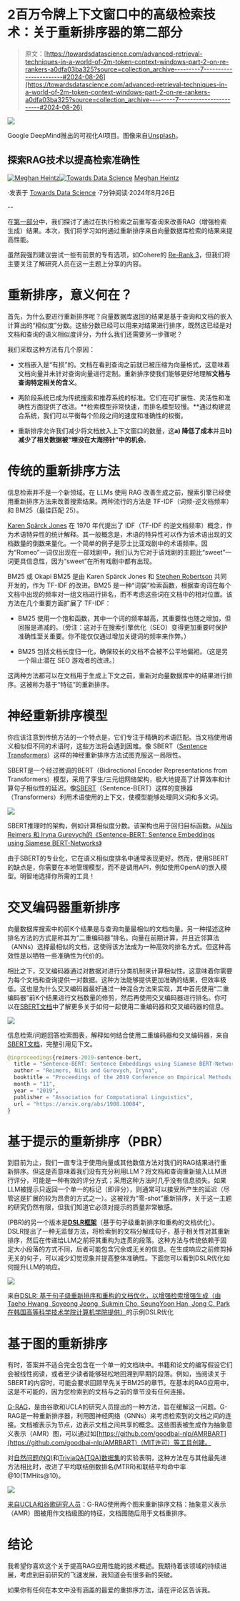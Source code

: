 # 2百万令牌上下文窗口中的高级检索技术：关于重新排序器的第二部分

> 原文：[https://towardsdatascience.com/advanced-retrieval-techniques-in-a-world-of-2m-token-context-windows-part-2-on-re-rankers-a0dfa03ba325?source=collection_archive---------7-----------------------#2024-08-26](https://towardsdatascience.com/advanced-retrieval-techniques-in-a-world-of-2m-token-context-windows-part-2-on-re-rankers-a0dfa03ba325?source=collection_archive---------7-----------------------#2024-08-26)

![](../Images/d563caf69cb0e3c037f66913efe18f14.png)

Google DeepMind推出的可视化AI项目。图像来自[Unsplash](https://unsplash.com/photos/a-close-up-of-a-group-of-different-colored-objects-_aU_AxlS04E)。

## 探索RAG技术以提高检索准确性

[](https://medium.com/@meghanheintz?source=post_page---byline--a0dfa03ba325--------------------------------)[![Meghan Heintz](../Images/9eaae6d3d8168086d83ff7100329c51f.png)](https://medium.com/@meghanheintz?source=post_page---byline--a0dfa03ba325--------------------------------)[](https://towardsdatascience.com/?source=post_page---byline--a0dfa03ba325--------------------------------)[![Towards Data Science](../Images/a6ff2676ffcc0c7aad8aaf1d79379785.png)](https://towardsdatascience.com/?source=post_page---byline--a0dfa03ba325--------------------------------) [Meghan Heintz](https://medium.com/@meghanheintz?source=post_page---byline--a0dfa03ba325--------------------------------)

·发表于 [Towards Data Science](https://towardsdatascience.com/?source=post_page---byline--a0dfa03ba325--------------------------------) ·7分钟阅读·2024年8月26日

--

在[第一部分](https://medium.com/p/2edc0266aabe)中，我们探讨了通过在执行检索之前重写查询来改善RAG（增强检索生成）结果。本次，我们将学习如何通过重新排序来自向量数据库检索的结果来提高性能。

虽然我强烈建议尝试一些有前景的专有选项，如Cohere的 [Re-Rank 3](https://cohere.com/blog/rerank-3)，但我们将主要关注了解研究人员在这一主题上分享的内容。

# 重新排序，意义何在？

首先，为什么要进行重新排序呢？向量数据库返回的结果是基于查询和文档的嵌入计算出的“相似度”分数。这些分数已经可以用来对结果进行排序，既然这已经是对文档和查询的语义相似度评分，为什么我们还需要另一步骤呢？

我们采取这种方法有几个原因：

+   文档嵌入是“有损”的。文档在看到查询之前就已被压缩为向量格式，这意味着文档向量并未针对查询向量进行定制。重新排序使我们能够更好地理解**文档与查询特定相关的含义**。

+   两阶段系统已成为传统搜索和推荐系统的标准。它们在可扩展性、灵活性和准确性方面提供了改进。**检索模型非常快速，而排名模型较慢。**通过构建混合系统，我们可以平衡每个阶段之间的速度和准确性的权衡。

+   重新排序允许我们减少将文档放入上下文窗口的数量，这**a) 降低了成本**并且**b) 减少了相关数据被“埋没在大海捞针”中的机会**。

# 传统的重新排序方法

信息检索并不是一个新领域。在 LLMs 使用 RAG 改善生成之前，搜索引擎已经使用重新排序方法来改善搜索结果。两种流行的方法是 TF-IDF（词频-逆文档频率）和 BM25（最佳匹配 25）。

[Karen Spärck Jones](https://en.wikipedia.org/wiki/Karen_Sp%C3%A4rck_Jones) 在 1970 年代提出了 IDF（TF-IDF 的逆文档频率）概念，作为术语特异性的统计解释。其一般概念是，术语的特异性可以作为该术语出现的文档数量的倒数来量化。一个简单的例子是莎士比亚戏剧中的术语频率。因为“Romeo”一词仅出现在一部戏剧中，我们认为它对于该戏剧的主题比“sweet”一词更具信息性，因为“sweet”在所有戏剧中都有出现。

BM25 或 Okapi BM25 是由 Karen Spärck Jones 和 [Stephen Robertson](https://en.wikipedia.org/wiki/Stephen_Robertson_(computer_scientist)) 共同开发的，作为 TF-IDF 的改进。BM25 是一种“词袋”检索函数，根据查询词在每个文档中出现的频率对一组文档进行排名，而不考虑这些词在文档中的相对位置。该方法在几个重要方面扩展了 TF-IDF：

+   BM25 使用一个饱和函数，其中一个词的频率越高，其重要性也随之增加，但回报是递减的。（旁注：这对于在搜索引擎优化（SEO）变得更加重要时保护准确性至关重要。你不能仅仅通过增加关键词的频率来作弊。）

+   BM25 包括文档长度归一化，确保较长的文档不会被不公平地偏袒。（这是另一个阻止潜在 SEO 游戏者的改进。）

这两种方法都可以在文档用于生成上下文之前，重新对向量数据库中的结果进行排序。这被称为基于“特征”的重新排序。

# 神经重新排序模型

你应该注意到传统方法的一个特点是，它们专注于精确的术语匹配。当文档使用语义相似但不同的术语时，这些方法将会遇到困难。像 SBERT（[Sentence Transformers](https://arxiv.org/pdf/1908.10084)）这样的神经重新排序方法试图克服这一局限性。

SBERT是一个经过微调的BERT（Bidirectional Encoder Representations from Transformers）模型，采用了孪生/三元组网络架构，极大地提高了计算效率和计算句子相似性的延迟。像[SBERT](https://arxiv.org/pdf/1908.10084)（Sentence-BERT）这样的变换器（Transformers）利用术语使用的上下文，使模型能够处理同义词和多义词。

![](../Images/d654e0e6d8d456ab557a95ef07dc4080.png)

SBERT推理时的架构，例如计算相似度分数。该架构也用于回归目标函数。从[Nils Reimers 和 Iryna Gurevych的《Sentence-BERT: Sentence Embeddings using Siamese BERT-Networks》](https://arxiv.org/pdf/1908.10084)

由于SBERT的专业化，它在语义相似度排名中通常表现更好。然而，使用SBERT的缺点是，你需要在本地管理模型，而不是调用API，例如使用OpenAI的嵌入模型。明智地选择你所需的工具！

# 交叉编码器重新排序

向量数据库搜索中的前K个结果是与查询向量最相似的文档向量。另一种描述这种排名方法的方式是称其为“二重编码器”排名。向量在前期计算，并且近邻算法（ANNs）选择最相似的文档，这使得该方法成为一种高效的排名方式。但这种高效性是以牺牲一些准确性为代价的。

相比之下，交叉编码器通过对数据对进行分类机制来计算相似性。这意味着你需要为每个文档和查询提供一对数据。这种方法能够提供更加准确的结果，但效率极低。这也是为什么交叉编码器最好通过一种混合方法来实现，其中首先使用“二重编码器”前K个结果进行文档数量的修剪，然后再使用交叉编码器进行排名。你可以在[SBERT文档](https://www.sbert.net/examples/applications/retrieve_rerank/README.html)中了解更多关于如何一起使用二重编码器和交叉编码器的信息。

![](../Images/e87d3746696f5d9c5fd2179ff3fb8756.png)

信息检索/问题回答检索图表，解释如何结合使用二重编码器和交叉编码器，来自[SBERT文档](https://www.sbert.net/examples/applications/retrieve_rerank/README.html)，完整引用见下文。

```py
@inproceedings{reimers-2019-sentence-bert,
  title = "Sentence-BERT: Sentence Embeddings using Siamese BERT-Networks",
  author = "Reimers, Nils and Gurevych, Iryna",
  booktitle = "Proceedings of the 2019 Conference on Empirical Methods in Natural Language Processing",
  month = "11",
  year = "2019",
  publisher = "Association for Computational Linguistics",
  url = "https://arxiv.org/abs/1908.10084",
}
```

# 基于提示的重新排序（PBR）

到目前为止，我们一直专注于使用向量或其他数值方法对我们的RAG结果进行重新排序。但这是否意味着我们没有充分利用LLM？将文档和查询重新输入LLM进行评分，可能是一种有效的评分方式；采用这种方法时几乎没有信息损失。如果LLM被提示只返回一个单一的标记（即评分），则通常可以接受所产生的延迟（尽管这是扩展的较为昂贵的方式之一）。这被视为“零-shot”重新排序，关于这一主题的研究仍然有限，但我们知道它必须对提示的质量非常敏感。

(PBR)的另一个版本是[**DSLR框架**](https://ar5iv.labs.arxiv.org/html/2407.03627v4)（基于句子级重新排序和重构的文档优化）。DSLR提出了一种无监督方法，将检索到的文档分解成句子，基于相关性对其重新排序，然后在传递给LLM之前将其重构为连贯的段落。这种方法与传统依赖于固定大小段落的方式不同，后者可能包含冗余或无关的信息。在生成响应之前修剪掉无关的句子，可以减少幻觉现象并提高整体准确性。下面您可以看到DSLR优化如何提升LLM的响应。

![](../Images/f1b8b5cb97f9535858ebec79376c3e32.png)

来自[DSLR: 基于句子级重新排序和重构的文档优化，以增强检索增强生成（由Taeho Hwang, Soyeong Jeong, Sukmin Cho, SeungYoon Han, Jong C. Park 在韩国高等科学技术学院计算机学院提供）](https://ar5iv.labs.arxiv.org/html/2407.03627v4)的示例DSLR优化

# 基于图的重新排序

有时，答案并不适合完全包含在一个单一的文档块中。书籍和论文的编写假设它们会被线性阅读，或者至少读者能够轻松地回溯到早期的段落。例如，当阅读关于SBERT的内容时，可能会要求回顾早先关于BM25的章节。在基本的RAG应用中，这是不可能的，因为您检索到的文档与之前的章节没有任何连接。

[G-RAG](https://arxiv.org/pdf/2405.18414)，是由谷歌和UCLA的研究人员提出的一种方法，旨在缓解这一问题。G-RAG是一种重新排序器，利用图神经网络（GNNs）来考虑检索到的文档之间的连接。文档被表示为节点，边表示文档之间共享的概念。这些图表被生成作为抽象意义表示（AMR）图，可以通过如[https://github.com/goodbai-nlp/AMRBART](https://github.com/goodbai-nlp/AMRBART)（MIT许可）等工具创建。

对[自然问题(NQ)](https://aclanthology.org/Q19-1026/)和[TriviaQA(TQA)数据集](https://paperswithcode.com/dataset/triviaqa)的实验表明，这种方法在与其他最先进方法相比时，改进了平均联结倒数排名(MTRR)和联结平均命中率@10(TMHits@10)。

![](../Images/1e26c1544a15d9add1ba755fd03236a3.png)

[来自UCLA和谷歌研究人员](https://arxiv.org/pdf/2405.18414)：G-RAG使用两个图来重新排序文档：抽象意义表示（AMR）图被用作文档级图的特征，文档图随后用于文档重排序。

# 结论

我希望你喜欢这个关于提高RAG应用性能的技术概述。我期待着该领域的持续进展，考虑到目前研究的飞速发展，我知道会有很多新的突破。

如果你有任何在本文中没有涵盖的最爱的重排序方法，请在评论区告诉我。
